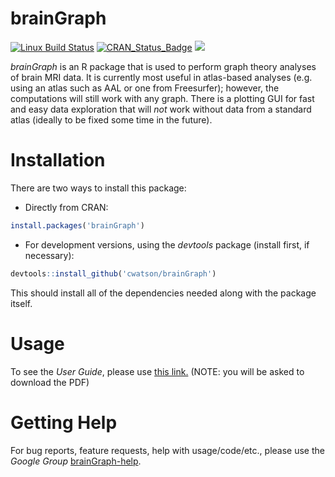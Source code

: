# brainGraph
[![Linux Build Status](https://travis-ci.org/cwatson/brainGraph.svg)](https://travis-ci.org/cwatson/brainGraph)
[![CRAN_Status_Badge](http://www.r-pkg.org/badges/version/brainGraph)](http://cran.rstudio.com/web/packages/brainGraph/index.html)
[![](http://cranlogs.r-pkg.org/badges/grand-total/brainGraph)](http://cran.rstudio.com/web/packages/brainGraph/index.html)

*brainGraph* is an R package that is used to perform graph theory analyses of
brain MRI data. It is currently most useful in atlas-based analyses (e.g. using
an atlas such as AAL or one from Freesurfer); however, the computations will
still work with any graph. There is a plotting GUI for fast and easy data
exploration that will *not* work without data from a standard atlas (ideally to
be fixed some time in the future).

# Installation
There are two ways to install this package:

* Directly from CRAN:
``` r
install.packages('brainGraph')
```

* For development versions, using the *devtools* package (install first, if
necessary):
``` r
devtools::install_github('cwatson/brainGraph')
```
This should install all of the dependencies needed along with the package
itself.

# Usage
To see the *User Guide*, please use
[this link.](https://dl.dropboxusercontent.com/s/wmupawb39bcdho3/brainGraph_UserGuide.pdf) (NOTE: you will be asked to download the PDF)

# Getting Help
For bug reports, feature requests, help with usage/code/etc., please use the
*Google Group*
[brainGraph-help](https://groups.google.com/forum/?hl=en#!forum/brainGraph-help).

